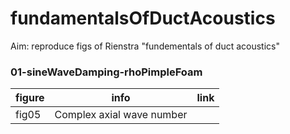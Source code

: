 # fundamentalsOfDuctAcoustics
Aim: reproduce figs of Rienstra "fundementals of duct acoustics"

### 01-sineWaveDamping-rhoPimpleFoam

|  figure  | info  |  link |
| -- | --| --|
| fig05| Complex axial wave number | |
